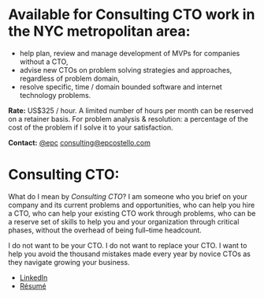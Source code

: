 # Available for Consulting CTO work in the NYC metropolitan area:
* help plan, review and manage development of MVPs for companies without a CTO,
* advise new CTOs on problem solving strategies and approaches, regardless of problem domain,
* resolve specific, time / domain bounded software and internet technology problems.

**Rate:** US$325 / hour. A limited number of hours per month can be reserved on a retainer basis.
For problem analysis & resolution: a percentage of the cost of the problem if I solve it to your satisfaction.

**Contact:** [@epc](https://twitter.com/epc) [consulting@epcostello.com](mailto:consulting@epcostello.com)

# Consulting CTO:
What do I mean by _Consulting CTO_?  I am someone who you brief on your company and its current problems and opportunities, who can help you hire a CTO, who can help your existing CTO work through problems, who can be a reserve set of skills to help you and your organization through critical phases, without the overhead of being full–time headcount.  

I do not want to be your CTO. I do not want to replace your CTO. I want to help you avoid the thousand mistakes made every year by novice CTOs as they navigate growing your business.

* [LinkedIn](https://www.linkedin.com/in/epcostello)
* [Résumé](https://epcostello.com/resume/epcostello.pdf)
